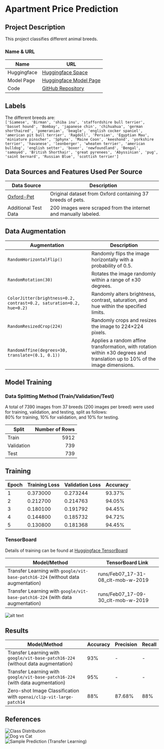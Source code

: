 # Apartment Price Prediction

## Project Description
This project classifies different animal breeds.

### Name & URL
| Name          | URL |
|---------------|-----|
| Huggingface   | [Huggingface Space](https://huggingface.co/spaces/kuhs/ai-application-oxford-pets) |
| Model Page    | [Huggingface Model Page](https://huggingface.co/kuhs/vit-base-oxford-iiit-pets) |
| Code          | [GitHub Repository](https://github.com/bkuehnis/ai-application-oxford-pets) |

## Labels
The different breeds are:  
`['Siamese', 'Birman', 'shiba inu', 'staffordshire bull terrier', 'basset hound', 'Bombay', 'japanese chin', 'chihuahua', 'german shorthaired', 'pomeranian', 'beagle', 'english cocker spaniel', 'american pit bull terrier', 'Ragdoll', 'Persian', 'Egyptian Mau', 'miniature pinscher', 'Sphynx', 'Maine Coon', 'keeshond', 'yorkshire terrier', 'havanese', 'leonberger', 'wheaten terrier', 'american bulldog', 'english setter', 'boxer', 'newfoundland', 'Bengal', 'samoyed', 'British Shorthair', 'great pyrenees', 'Abyssinian', 'pug', 'saint bernard', 'Russian Blue', 'scottish terrier']`

## Data Sources and Features Used Per Source
| Data Source | Description |
|-------------|-------------|
| [Oxford-Pet](https://www.robots.ox.ac.uk/~vgg/data/pets/) | Original dataset from Oxford containing 37 breeds of pets. |
| Additional Test Data | 200 images were scraped from the internet and manually labeled. |

## Data Augmentation
| Augmentation                     | Description |
|-----------------------------------|-------------|
| `RandomHorizontalFlip()`          | Randomly flips the image horizontally with a probability of 0.5. |
| `RandomRotation(30)`              | Rotates the image randomly within a range of ±30 degrees. |
| `ColorJitter(brightness=0.2, contrast=0.2, saturation=0.2, hue=0.2)` | Randomly alters brightness, contrast, saturation, and hue within the specified limits. |
| `RandomResizedCrop(224)`          | Randomly crops and resizes the image to 224×224 pixels. |
| `RandomAffine(degrees=30, translate=(0.1, 0.1))` | Applies a random affine transformation, with rotation within ±30 degrees and translation up to 10% of the image dimensions. |

## Model Training

### Data Splitting Method (Train/Validation/Test)
A total of 7390 images from 37 breeds (200 images per breed) were used for training, validation, and testing, split as follows:  
80% for training, 10% for validation, and 10% for testing.

| Split      | Number of Rows |
|------------|---------------:|
| Train      | 5912          |
| Validation | 739           |
| Test       | 739           |

## Training

| Epoch | Training Loss | Validation Loss | Accuracy |
|-------|---------------|-----------------|----------|
| 1     | 0.373000      | 0.273244        | 93.37%   |
| 2     | 0.212700      | 0.214763        | 94.05%   |
| 3     | 0.180100      | 0.191792        | 94.45%   |
| 4     | 0.144800      | 0.185732        | 94.72%   |
| 5     | 0.130800      | 0.181368        | 94.45%   |

### TensorBoard

Details of training can be found at [Huggingface TensorBoard](https://huggingface.co/kuhs/vit-base-oxford-iiit-pets/tensorboard)

| Model/Method                                                         | TensorBoard Link                                      |
|----------------------------------------------------------------------|------------------------------------------------------|
| Transfer Learning with `google/vit-base-patch16-224` (without data augmentation) | runs/Feb07_17-31-08_clt-mob-w-2019                    |
| Transfer Learning with `google/vit-base-patch16-224` (with data augmentation)  | runs/Feb07_17-09-30_clt-mob-w-2019                    |

![alt text](doc/eval.png)


## Results
| Model/Method                                                         | Accuracy | Precision | Recall |
|----------------------------------------------------------------------|----------|-----------|--------|
| Transfer Learning with `google/vit-base-patch16-224` (without data augmentation) | 93%      | -         | -      |
| Transfer Learning with `google/vit-base-patch16-224` (with data augmentation)  | 95%      | -         | -      |
| Zero-shot Image Classification with `openai/clip-vit-large-patch14` | 88%      | 87.68%    | 88%    |

## References
![Class Distribution](doc/class_distribution.png)  
![Dog vs Cat](doc/dog_cat.png)  
![Sample Prediction (Transfer Learning)](doc/sample_prediction_transferlearning.png)
